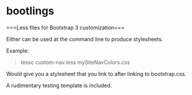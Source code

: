 bootlings
=========

===Less files for Bootstrap 3 customization===

Either can be used at the command line to produce stylesheets.

Example:

> lessc custom-nav.less mySiteNavColors.css

Would give you a stylesheet that you link to after linking to bootstrap.css.

A rudimentary testing template is included. 
